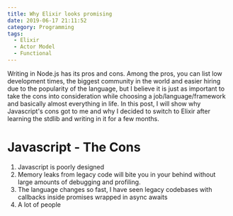 ```yaml
---
title: Why Elixir looks promising
date: 2019-06-17 21:11:52
category: Programming
tags: 
  - Elixir
  - Actor Model
  - Functional
---
```

Writing in Node.js has its pros and cons. Among the pros, you can list low development times, the biggest community in the world and easier hiring due to the popularity of the language, but I believe it is just as important to take the cons into consideration while choosing a job/language/framework and basically almost everything in life. In this post, I will show why Javascript's cons got to me and why I decided to switch to Elixir after learning the stdlib and writing in it for a few months.

# Javascript - The Cons 
  1. Javascript is poorly designed
  2. Memory leaks from legacy code will bite you in your behind without large amounts of debugging and profiling.
  3. The language changes so fast, I have seen legacy codebases with callbacks inside promises wrapped in async awaits
  4. A lot of people 